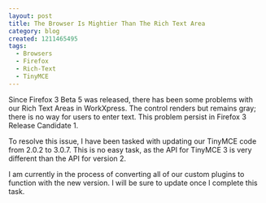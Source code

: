 ```yaml
---
layout: post
title: The Browser Is Mightier Than The Rich Text Area
category: blog
created: 1211465495
tags:
  - Browsers
  - Firefox
  - Rich-Text
  - TinyMCE
---
```

Since Firefox 3 Beta 5 was released, there has been some problems with our Rich
Text Areas in WorkXpress. The control renders but remains gray; there is no way
for users to enter text. This problem persist in Firefox 3 Release Candidate 1.

<!--more-->

To resolve this issue, I have been tasked with updating our TinyMCE code from
2.0.2 to 3.0.7. This is no easy task, as the API for TinyMCE 3 is very different
than the API for version 2.

I am currently in the process of converting all of our custom plugins to
function with the new version. I will be sure to update once I complete this
task.
